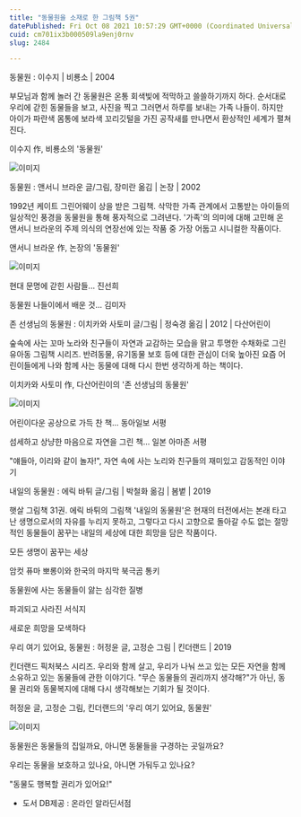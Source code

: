 ```yaml
---
title: "동물원을 소재로 한 그림책 5권"
datePublished: Fri Oct 08 2021 10:57:29 GMT+0000 (Coordinated Universal Time)
cuid: cm701ix3b000509la9enj0rnv
slug: 2484

---
```



동물원 : 이수지 | 비룡소 | 2004

부모님과 함께 놀러 간 동물원은 온통 회색빛에 적막하고 쓸쓸하기까지 하다. 순서대로 우리에 갇힌 동물들을 보고, 사진을 찍고 그러면서 하루를 보내는 가족 나들이. 하지만 아이가 파란색 몸통에 보라색 꼬리깃털을 가진 공작새를 만나면서 환상적인 세계가 펼쳐진다.

이수지 作, 비룡소의 '동물원'

![이미지](https://cdn.hashnode.com/res/hashnode/image/upload/v1739251642160/c0d6a7d0-40d7-47ee-afee-55b2efd2108b.png)

동물원 : 앤서니 브라운 글/그림, 장미란 옮김 | 논장 | 2002

1992년 케이트 그린어웨이 상을 받은 그림책. 삭막한 가족 관계에서 고통받는 아이들의 일상적인 풍경을 동물원을 통해 풍자적으로 그려낸다. '가족'의 의미에 대해 고민해 온 앤서니 브라운의 주제 의식의 연장선에 있는 작품 중 가장 어둡고 시니컬한 작품이다.

앤서니 브라운 作, 논장의 '동물원'

![이미지](https://cdn.hashnode.com/res/hashnode/image/upload/v1739251644259/ea5aa873-0bf3-4139-810a-36b23bdda6cc.jpeg)

현대 문명에 갇힌 사람들... 진선희

동물원 나들이에서 배운 것... 김미자

존 선생님의 동물원 : 이치카와 사토미 글/그림 | 정숙경 옮김 | 2012 | 다산어린이

숲속에 사는 꼬마 노라와 친구들이 자연과 교감하는 모습을 맑고 투명한 수채화로 그린 유아동 그림책 시리즈. 반려동물, 유기동물 보호 등에 대한 관심이 더욱 높아진 요즘 어린이들에게 나와 함께 사는 동물에 대해 다시 한번 생각하게 하는 책이다.

이치카와 사토미 作, 다산어린이의 '존 선생님의 동물원'

![이미지](https://cdn.hashnode.com/res/hashnode/image/upload/v1739251645721/f0ec630e-7637-4b83-94ad-8bcaae187b5f.jpeg)

어린이다운 공상으로 가득 찬 책... 동아일보 서평

섬세하고 상냥한 마음으로 자연을 그린 책... 일본 아마존 서평

"얘들아, 이리와 같이 놀자!", 자연 속에 사는 노리와 친구들의 재미있고 감동적인 이야기

내일의 동물원 : 에릭 바튀 글/그림 | 박철화 옮김 | 봄볕 | 2019

햇살 그림책 31권. 에릭 바튀의 그림책 '내일의 동물원'은 현재의 터전에서는 본래 타고난 생명으로서의 자유를 누리지 못하고, 그렇다고 다시 고향으로 돌아갈 수도 없는 절망적인 동물들이 꿈꾸는 내일의 세상에 대한 희망을 담은 작품이다.

모든 생명이 꿈꾸는 세상

암컷 퓨마 뽀롱이와 한국의 마지막 북극곰 통키

동물원에 사는 동물들이 앓는 심각한 질병

파괴되고 사라진 서식지

새로운 희망을 모색하다

우리 여기 있어요, 동물원 : 허정윤 글, 고정순 그림 | 킨더랜드 | 2019

킨더랜드 픽처북스 시리즈. 우리와 함께 살고, 우리가 나눠 쓰고 있는 모든 자연을 함께 소유하고 있는 동물들에 관한 이야기다. "무슨 동물들의 권리까지 생각해?"가 아닌, 동물 권리와 동물복지에 대해 다시 생각해보는 기회가 될 것이다.

허정윤 글, 고정순 그림, 킨더랜드의 '우리 여기 있어요, 동물원'

![이미지](https://cdn.hashnode.com/res/hashnode/image/upload/v1739251647348/98e5e4dc-3b04-430f-8b8a-f42186dcb419.jpeg)

동물원은 동물들의 집일까요, 아니면 동물들을 구경하는 곳일까요?

우리는 동물을 보호하고 있나요, 아니면 가둬두고 있나요?

"동물도 행복할 권리가 있어요!"

* 도서 DB제공 : 온라인 알라딘서점